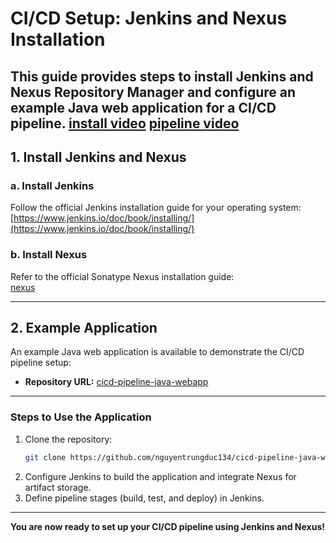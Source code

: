 # **CI/CD Setup: Jenkins and Nexus Installation**  

This guide provides steps to install **Jenkins** and **Nexus Repository Manager** and configure an example Java web application for a CI/CD pipeline.
[install video](https://drive.google.com/file/d/1C2e-ffgayDutHCernc2NDTyYu690xiQX/view?usp=sharing)
[pipeline video](https://drive.google.com/file/d/1cIB3pxUqHKxiRW9GVZGKWgJx32GzD1VR/view?usp=sharing)
---

## **1. Install Jenkins and Nexus**  

### **a. Install Jenkins**  
Follow the official Jenkins installation guide for your operating system:  
[https://www.jenkins.io/doc/book/installing/](https://www.jenkins.io/doc/book/installing/)  

### **b. Install Nexus**  
Refer to the official Sonatype Nexus installation guide:  
[nexus](https://hub.docker.com/r/sonatype/nexus3/)  

---

## **2. Example Application**  

An example Java web application is available to demonstrate the CI/CD pipeline setup:  

- **Repository URL:** [cicd-pipeline-java-webapp](https://github.com/nguyentrungduc134/cicd-pipeline-java-webapp)  

---

### **Steps to Use the Application**  
1. Clone the repository:  
   ```bash
   git clone https://github.com/nguyentrungduc134/cicd-pipeline-java-webapp.git
   ```  
2. Configure Jenkins to build the application and integrate Nexus for artifact storage.  
3. Define pipeline stages (build, test, and deploy) in Jenkins.  

---

**You are now ready to set up your CI/CD pipeline using Jenkins and Nexus!**
